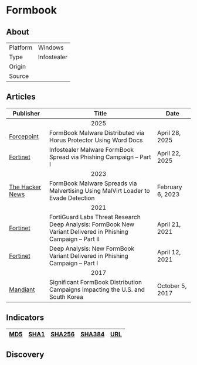 <h1>Formbook</h1>

<h2>About</h2>
<table>
  <tr>
    <td>Platform</td>
    <td>Windows</td>
  </tr>
  <tr>
    <td>Type</td>
    <td>Infostealer</td>
  </tr>
  <tr>
    <td>Origin</td>
    <td></td>
  </tr>
  <tr>
    <td>Source</td>
    <td>
      <a href=""></a>
    </td>
  </tr>
</table>

<h2>Articles</h2>
<table>
  <thead>
    <tr>
      <th>Publisher</th>
      <th>Title</th>
      <th>Date</th>
    </tr>
  </thead>
  <tbody>
    <tr>
      <td colspan="100" align="center">2025</td>
    </tr>
    <tr>
      <td>
        <a href="https://www.forcepoint.com/blog/x-labs/formbook-malware-horus-protector-word-docs">Forcepoint</a>
      </td>
      <td>FormBook Malware Distributed via Horus Protector Using Word Docs</td>
      <td>April 28, 2025</td>
    </tr>
    <tr>
      <td>
        <a href="https://www.fortinet.com/blog/threat-research/infostealer-malware-formbook-spread-via-phishing-campaign-part-i">Fortinet</a>
      </td>
      <td>Infostealer Malware FormBook Spread via Phishing Campaign – Part I</td>
      <td>April 22, 2025</td>
    </tr>
    <tr>
      <td colspan="100" align="center">2023</td>
    </tr>
    <tr>
      <td>
        <a href="https://thehackernews.com/2023/02/formbook-malware-spreads-via.html">The Hacker News</a>
      </td>
      <td>FormBook Malware Spreads via Malvertising Using MalVirt Loader to Evade Detection</td>
      <td>February 6, 2023</td>
    </tr>
    <tr>
      <td colspan="100" align="center">2021</td>
    </tr>
    <tr>
      <td>
        <a href="https://www.fortinet.com/blog/threat-research/deep-analysis-formbook-new-variant-delivered-phishing-campaign-part-ii">Fortinet</a>
      </td>
      <td>FortiGuard Labs Threat Research Deep Analysis: FormBook New Variant Delivered in Phishing Campaign – Part II</td>
      <td>April 21, 2021</td>
    </tr>
    <tr>
      <td>
        <a href="https://www.fortinet.com/blog/threat-research/deep-analysis-new-formbook-variant-delivered-phishing-campaign-part-I">Fortinet</a>
      </td>
      <td>Deep Analysis: New FormBook Variant Delivered in Phishing Campaign – Part I</td>
      <td>April 12, 2021</td>
    </tr>
    <tr>
      <td colspan="100" align="center">2017</td>
    </tr>
    <tr>
      <td>
        <a href="https://cloud.google.com/blog/topics/threat-intelligence/formbook-malware-distribution-campaigns/">Mandiant</a>
      </td>
      <td>Significant FormBook Distribution Campaigns Impacting the U.S. and South Korea</td>
      <td>October 5, 2017</td>
    </tr>
  </tbody>
</table>


<h2>Indicators</h2>
<table>
  <thead>
    <tr>
      <th>
        <a href="https://github.com/PudgyDragon/Threat-Intel/blob/main/All/Formbook/samples.md5">MD5</a>
      </th>
      <th>
        <a href="https://github.com/PudgyDragon/Threat-Intel/blob/main/All/Formbook/samples.sha1">SHA1</a>
      </th>
      <th>
        <a href="https://github.com/PudgyDragon/Threat-Intel/blob/main/All/Formbook/samples.sha256">SHA256</a>
      </th>
      <th>
        <a href="https://github.com/PudgyDragon/Threat-Intel/blob/main/All/Formbook/samples.sha384">SHA384</a>
      </th>
      <th>
        <a href="https://github.com/PudgyDragon/Threat-Intel/blob/main/All/Formbook/url.txt">URL</a>
      </th>
    </tr>
  </thead>
</table>


<h2>Discovery</h2>

